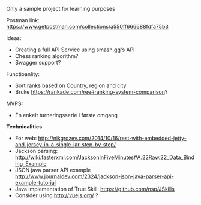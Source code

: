 Only a sample project for learning purposes

Postman link: https://www.getpostman.com/collections/a550ff666688fdfa75b3

Ideas:
* Creating a full API Service using smash.gg's API
* Chess ranking algorithm? 
* Swagger support?

Functioanlity: 
* Sort ranks based on Country, region and city
* Bruke https://rankade.com/ree#ranking-system-comparison?

MVPS: 
* Én enkelt turneringsserie i første omgang




**Technicalities**
- For web: http://nikgrozev.com/2014/10/16/rest-with-embedded-jetty-and-jersey-in-a-single-jar-step-by-step/
- Jackson parsing: http://wiki.fasterxml.com/JacksonInFiveMinutes#A.22Raw.22_Data_Binding_Example
- JSON java parser API example http://www.journaldev.com/2324/jackson-json-java-parser-api-example-tutorial
- Java implementation of True Skill: https://github.com/nsp/JSkills
- Consider using http://vuejs.org/ ? 



